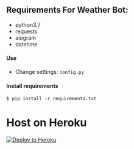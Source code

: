 ## Requirements For Weather Bot:
 * python3.7
 * requests
 * aiogram
 * datetime

#### Use
* Change settings: ```config.py```

#### Install requirements
```$ pip install -r requirements.txt```

# Host on Heroku

<p><a href="https://heroku.com/deploy?template=https://github.com/AbduTools/weatherbot"><img src="https://www.herokucdn.com/deploy/button.svg" alt="Deploy to Heroku"/></a></p>